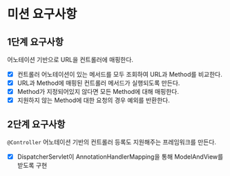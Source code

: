 # 미션 요구사항 

## 1단계 요구사항
어노테이션 기반으로 URL을 컨트롤러에 매핑한다.
- [x] 컨트롤러 어노테이션이 있는 메서드를 모두 조회하여 URL과 Method를 비교한다.
- [x] URL과 Method에 매핑된 컨트롤러 메서드가 실행되도록 만든다.
- [x] Method가 지정되어있지 않다면 모든 Method에 대해 매핑한다.
- [x] 지원하지 않는 Method에 대한 요청의 경우 예외를 반환한다.

## 2단계 요구사항

 `@Controller` 어노테이션 기반의 컨트롤러 등록도 지원해주는 프레임워크를 만든다.
- [x] DispatcherServlet이 AnnotationHandlerMapping을 통해 ModelAndView를 받도록 구현
